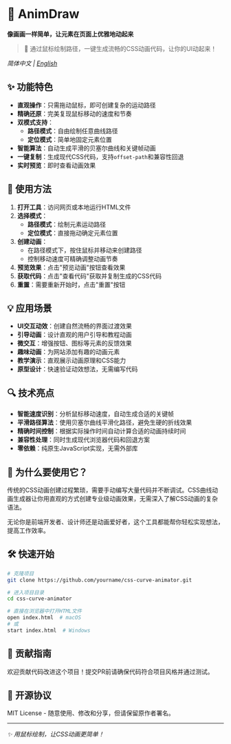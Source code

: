 # 🎨 AnimDraw

**像画画一样简单，让元素在页面上优雅地动起来**

> 💫 通过鼠标绘制路径，一键生成流畅的CSS动画代码，让你的UI动起来！

*简体中文 | [English](./README.en.md)*

## ✨ 功能特色

- **直观操作**：只需拖动鼠标，即可创建复杂的运动路径
- **精确还原**：完美复现鼠标移动的速度和节奏
- **双模式支持**：
  - **路径模式**：自由绘制任意曲线路径
  - **定位模式**：简单地固定元素位置
- **智能算法**：自动生成平滑的贝塞尔曲线和关键帧动画
- **一键复制**：生成现代CSS代码，支持`offset-path`和兼容性回退
- **实时预览**：即时查看动画效果

## 🚀 使用方法

1. **打开工具**：访问网页或本地运行HTML文件
2. **选择模式**：
   - **路径模式**：绘制元素运动路径
   - **定位模式**：直接拖动确定元素位置
3. **创建动画**：
   - 在路径模式下，按住鼠标并移动来创建路径
   - 控制移动速度可精确调整动画节奏
4. **预览效果**：点击"预览动画"按钮查看效果
5. **获取代码**：点击"查看代码"获取并复制生成的CSS代码
6. **重置**：需要重新开始时，点击"重置"按钮

## 💡 应用场景

- **UI交互动效**：创建自然流畅的界面过渡效果
- **引导动画**：设计直观的用户引导和教程动画
- **微交互**：增强按钮、图标等元素的反馈效果
- **趣味动画**：为网站添加有趣的动画元素
- **教学演示**：直观展示动画原理和CSS能力
- **原型设计**：快速验证动效想法，无需编写代码

## 🔍 技术亮点

- **智能速度识别**：分析鼠标移动速度，自动生成合适的关键帧
- **平滑路径算法**：使用贝塞尔曲线平滑化路径，避免生硬的折线效果
- **精确时间控制**：根据实际操作时间自动计算合适的动画持续时间
- **兼容性处理**：同时生成现代浏览器代码和回退方案
- **零依赖**：纯原生JavaScript实现，无需外部库

## 🌟 为什么要使用它？

传统的CSS动画创建过程繁琐，需要手动编写大量代码并不断调试。CSS曲线动画生成器让你用直观的方式创建专业级动画效果，无需深入了解CSS动画的复杂语法。

无论你是前端开发者、设计师还是动画爱好者，这个工具都能帮你轻松实现想法，提高工作效率。

## 🛠️ 快速开始

```bash
# 克隆项目
git clone https://github.com/yourname/css-curve-animator.git

# 进入项目目录
cd css-curve-animator

# 直接在浏览器中打开HTML文件
open index.html  # macOS
# 或
start index.html  # Windows
```

## 📝 贡献指南

欢迎贡献代码改进这个项目！提交PR前请确保代码符合项目风格并通过测试。

## 📜 开源协议

MIT License - 随意使用、修改和分享，但请保留原作者署名。

---

*✨ 用鼠标绘制，让CSS动画更简单！*